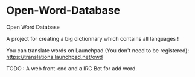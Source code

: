 # Open-Word-Database
  
Open Word Database  
  
A project for creating a big dictionnary which contains all languages !

You can translate words on Launchpad (You don't need to be registered): https://translations.launchpad.net/owd
  
  
TODO :
A web front-end and a IRC Bot for add word.
